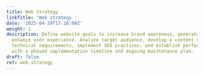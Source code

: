 ```yaml
---
title: Web Strategy
linkTitle: 'Web strategy '
date: '2025-04-29T17:10:00Z'
weight: 1
description: Define website goals to increase brand awareness, generate leads, and
  enhance user experience. Analyze target audience, develop a content strategy, ensure
  technical requirements, implement SEO practices, and establish performance metrics
  with a phased implementation timeline and ongoing maintenance plan.
draft: false
ref: web-strategy
---
```


